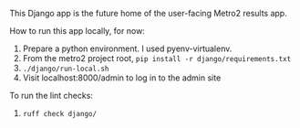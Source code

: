 This Django app is the future home of the user-facing Metro2 results app.

How to run this app locally, for now:
1. Prepare a python environment. I used pyenv-virtualenv.
2. From the metro2 project root, `pip install -r django/requirements.txt`
3. `./django/run-local.sh`
4. Visit localhost:8000/admin to log in to the admin site

To run the lint checks:
1. `ruff check django/`